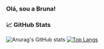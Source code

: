 ### Olá, sou a Bruna! 


### :chart_with_upwards_trend: GitHub Stats
![Anurag's GitHub stats](https://github-readme-stats.vercel.app/api?username=bbrunabrito&show_icons=true&bg_color=00000000) [![Top Langs](https://github-readme-stats.vercel.app/api/top-langs/?username=bbrunabrito&size_weight=0.5&count_weight=0.5)](https://github.com/anuraghazra/github-readme-stats)